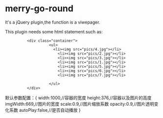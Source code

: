 # merry-go-round
It's a jQuery plugin,the function is a viwepager.

This plugin needs some html statement.such as:
                 
              <div class="container">
                		<ul>
                		  <li><img src="pics/4.jpg"></li>
                			<li><img src="pics/2.jpg"></li>
                			<li><img src="pics/3.jpg"></li>
                			<li><img src="pics/1.jpg"></li>
                			<li><img src="pics/5.jpg"></li>
                			<li><img src="pics/6.jpg"></li>
                			<li><img src="pics/7.jpg"></li>
                			
                		</ul>
              </div>
  默认参数配置：{
                  width:1000,//容器的宽度
                  height:376,//容器以及图片的高度
                  imgWidth:669,//图片的宽度
                  scale:0.9,//图片缩放系数
                  opacity:0.9,//图片透明变化系数
                  autoPlay:false,//是否自动播放
            }
                  
